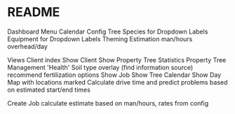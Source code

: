 # README

Dashboard Menu
  Calendar
  Config
    Tree Species for Dropdown Labels
    Equipment for Dropdown Labels
    Theming
    Estimation
      man/hours
      overhead/day

Views
  Client index
  Show Client
  Show Property
    Tree Statistics
    Property Tree Management 'Health'
    Soil type overlay (find information source)
      recommend fertilization options
  Show Job
  Show Tree
  Calendar
  Show Day
    Map with locations marked
      Calculate drive time and predict problems based on estimated start/end times

  Create Job
    calculate estimate based on man/hours, rates from config